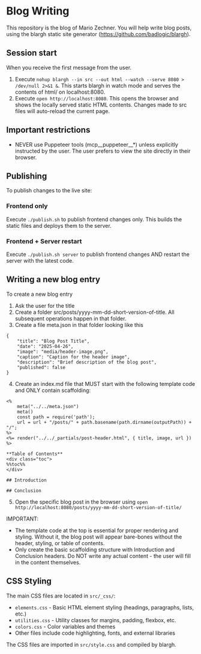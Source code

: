 # Blog Writing
This repository is the blog of Mario Zechner. You will help write blog posts, using the blargh static site generator (https://github.com/badlogic/blargh).

## Session start
When you receive the first message from the user.
1. Execute `nohup blargh --in src --out html --watch --serve 8080 > /dev/null 2>&1 &`. This starts blargh in watch mode and serves the contents of html/ on localhost:8080.
2. Execute `open http://localhost:8080`. This opens the browser and shows the locally served static HTML contents. Changes made to src files will auto-reload the current page.

## Important restrictions
- NEVER use Puppeteer tools (mcp__puppeteer__*) unless explicitly instructed by the user. The user prefers to view the site directly in their browser.

## Publishing
To publish changes to the live site:

### Frontend only
Execute `./publish.sh` to publish frontend changes only. This builds the static files and deploys them to the server.

### Frontend + Server restart  
Execute `./publish.sh server` to publish frontend changes AND restart the server with the latest code.

## Writing a new blog entry
To create a new blog entry

1. Ask the user for the title
2. Create a folder src/posts/yyyy-mm-dd-short-version-of-title. All subsequent operations happen in that folder.
3. Create a file meta.json in that folder looking like this
```
{
    "title": "Blog Post Title",
    "date": "2025-04-26",
    "image": "media/header-image.png",
    "caption": "Caption for the header image",
    "description": "Brief description of the blog post",
    "published": false
}
```
4. Create an index.md file that MUST start with the following template code and ONLY contain scaffolding:
```
<%
	meta("../../meta.json")
	meta()
	const path = require('path');
	url = url + "/posts/" + path.basename(path.dirname(outputPath)) + "/";
%>
<%= render("../../_partials/post-header.html", { title, image, url }) %>

**Table of Contents**
<div class="toc">
%%toc%%
</div>

## Introduction

## Conclusion
```
5. Open the specific blog post in the browser using `open http://localhost:8080/posts/yyyy-mm-dd-short-version-of-title/`

IMPORTANT: 
- The template code at the top is essential for proper rendering and styling. Without it, the blog post will appear bare-bones without the header, styling, or table of contents.
- Only create the basic scaffolding structure with Introduction and Conclusion headers. Do NOT write any actual content - the user will fill in the content themselves.

## CSS Styling
The main CSS files are located in `src/_css/`:
- `elements.css` - Basic HTML element styling (headings, paragraphs, lists, etc.)
- `utilities.css` - Utility classes for margins, padding, flexbox, etc.
- `colors.css` - Color variables and themes
- Other files include code highlighting, fonts, and external libraries

The CSS files are imported in `src/style.css` and compiled by blargh.


